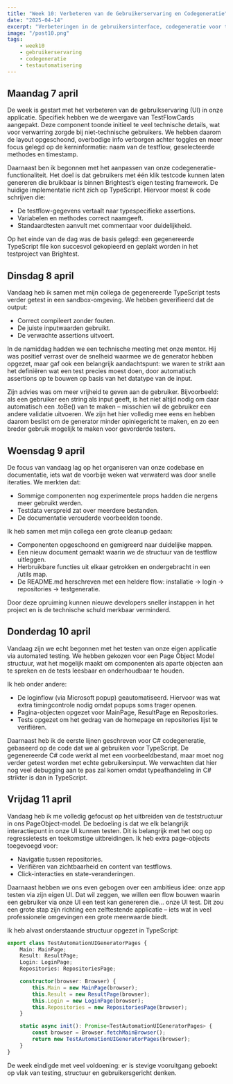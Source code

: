 ```yaml
---
title: "Week 10: Verbeteren van de Gebruikerservaring en Codegeneratie"
date: "2025-04-14"
excerpt: "Verbeteringen in de gebruikersinterface, codegeneratie voor testcode en het verbeteren van de applicatiestructuur."
image: "/post10.png"
tags: 
    - week10
    - gebruikerservaring
    - codegeneratie
    - testautomatisering
---
```


## Maandag 7 april

De week is gestart met het verbeteren van de gebruikservaring (UI) in onze applicatie. Specifiek hebben we de weergave van TestFlowCards aangepakt. Deze component toonde initieel te veel technische details, wat voor verwarring zorgde bij niet-technische gebruikers. We hebben daarom de layout opgeschoond, overbodige info verborgen achter toggles en meer focus gelegd op de kerninformatie: naam van de testflow, geselecteerde methodes en timestamp.

Daarnaast ben ik begonnen met het aanpassen van onze codegeneratie-functionaliteit. Het doel is dat gebruikers met één klik testcode kunnen laten genereren die bruikbaar is binnen Brightest’s eigen testing framework. De huidige implementatie richt zich op TypeScript. Hiervoor moest ik code schrijven die:
- De testflow-gegevens vertaalt naar typespecifieke assertions.
- Variabelen en methodes correct naamgeeft.
- Standaardtesten aanvult met commentaar voor duidelijkheid.

Op het einde van de dag was de basis gelegd: een gegenereerde TypeScript file kon succesvol gekopieerd en geplakt worden in het testproject van Brightest.

## Dinsdag 8 april

Vandaag heb ik samen met mijn collega de gegenereerde TypeScript tests verder getest in een sandbox-omgeving. We hebben geverifieerd dat de output:
- Correct compileert zonder fouten.
- De juiste inputwaarden gebruikt.
- De verwachte assertions uitvoert.

In de namiddag hadden we een technische meeting met onze mentor. Hij was positief verrast over de snelheid waarmee we de generator hebben opgezet, maar gaf ook een belangrijk aandachtspunt: we waren te strikt aan het definiëren wat een test precies moest doen, door automatisch assertions op te bouwen op basis van het datatype van de input.

Zijn advies was om meer vrijheid te geven aan de gebruiker. Bijvoorbeeld: als een gebruiker een string als input geeft, is het niet altijd nodig om daar automatisch een .toBe() van te maken – misschien wil de gebruiker een andere validatie uitvoeren. We zijn het hier volledig mee eens en hebben daarom beslist om de generator minder opiniegericht te maken, en zo een breder gebruik mogelijk te maken voor gevorderde testers.

## Woensdag 9 april

De focus van vandaag lag op het organiseren van onze codebase en documentatie, iets wat de voorbije weken wat verwaterd was door snelle iteraties. We merkten dat:
- Sommige componenten nog experimentele props hadden die nergens meer gebruikt werden.
- Testdata verspreid zat over meerdere bestanden.
- De documentatie verouderde voorbeelden toonde.

Ik heb samen met mijn collega een grote cleanup gedaan:
- Componenten opgeschoond en gemigreerd naar duidelijke mappen.
- Een nieuw document gemaakt waarin we de structuur van de testflow uitleggen.
- Herbruikbare functies uit elkaar getrokken en ondergebracht in een /utils map.
- De README.md herschreven met een heldere flow: installatie → login → repositories → testgeneratie.

Door deze opruiming kunnen nieuwe developers sneller instappen in het project en is de technische schuld merkbaar verminderd.

## Donderdag 10 april

Vandaag zijn we echt begonnen met het testen van onze eigen applicatie via automated testing. We hebben gekozen voor een Page Object Model structuur, wat het mogelijk maakt om componenten als aparte objecten aan te spreken en de tests leesbaar en onderhoudbaar te houden.

Ik heb onder andere:
- De loginflow (via Microsoft popup) geautomatiseerd. Hiervoor was wat extra timingcontrole nodig omdat popups soms trager openen.
- Pagina-objecten opgezet voor MainPage, ResultPage en Repositories.
- Tests opgezet om het gedrag van de homepage en repositories lijst te verifiëren.

Daarnaast heb ik de eerste lijnen geschreven voor C# codegeneratie, gebaseerd op de code dat we al gebruiken voor TypeScript. De gegenereerde C# code werkt al met een voorbeeldbestand, maar moet nog verder getest worden met echte gebruikersinput. We verwachten dat hier nog veel debugging aan te pas zal komen omdat typeafhandeling in C# strikter is dan in TypeScript.

## Vrijdag 11 april

Vandaag heb ik me volledig gefocust op het uitbreiden van de teststructuur in ons PageObject-model. De bedoeling is dat we elk belangrijk interactiepunt in onze UI kunnen testen. Dit is belangrijk met het oog op regressietests en toekomstige uitbreidingen. Ik heb extra page-objects toegevoegd voor:
- Navigatie tussen repositories.
- Verifiëren van zichtbaarheid en content van testflows.
- Click-interacties en state-veranderingen.

Daarnaast hebben we ons even gebogen over een ambitieus idee: onze app testen via zijn eigen UI. Dat wil zeggen, we willen een flow bouwen waarin een gebruiker via onze UI een test kan genereren die... onze UI test. Dit zou een grote stap zijn richting een zelftestende applicatie – iets wat in veel professionele omgevingen een grote meerwaarde biedt.

Ik heb alvast onderstaande structuur opgezet in TypeScript:

```typescript
export class TestAutomationUIGeneratorPages {
    Main: MainPage;
    Result: ResultPage;
    Login: LoginPage;
    Repositories: RepositoriesPage;

    constructor(browser: Browser) {
        this.Main = new MainPage(browser);
        this.Result = new ResultPage(browser);
        this.Login = new LoginPage(browser);
        this.Repositories = new RepositoriesPage(browser);
    }

    static async init(): Promise<TestAutomationUIGeneratorPages> {
        const browser = Browser.fetchMainBrowser();
        return new TestAutomationUIGeneratorPages(browser);
    }
}
```

De week eindigde met veel voldoening: er is stevige vooruitgang geboekt op vlak van testing, structuur en gebruikersgericht denken.